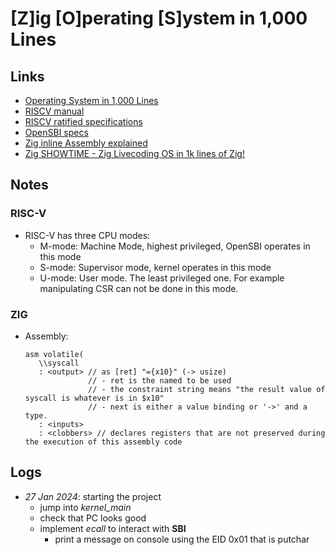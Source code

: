 #  [Z]ig [O]perating [S]ystem in 1,000 Lines 

## Links
- [Operating System in 1,000 Lines](https://operating-system-in-1000-lines.vercel.app/en/)
- [RISCV manual](https://riscv-software-src.github.io/riscv-unified-db/manual/html/isa/20240411/chapters/intro.html)
- [RISCV ratified specifications](https://riscv.org/specifications/ratified/)
- [OpenSBI specs](https://www.scs.stanford.edu/~zyedidia/docs/riscv/riscv-sbi.pdf)
- [Zig inline Assembly explained](https://github.com/ziglang/zig/blob/master/doc/langref/Assembly%20Syntax%20Explained.zig)
- [Zig SHOWTIME - Zig Livecoding OS in 1k lines of Zig!](https://www.youtube.com/live/eAM9ol7W2w8?si=ppRmLGOx6j1YUsol)

## Notes
### RISC-V
- RISC-V has three CPU modes:
  - M-mode: Machine Mode, highest privileged, OpenSBI operates in this mode
  - S-mode: Supervisor mode, kernel operates in this mode
  - U-mode: User mode. The least privileged one. For example manipulating CSR can not be done in this mode.
### ZIG
- Assembly:
   ```zig
   asm volatile(
      \\syscall
      : <output> // as [ret] "={x10}" (-> usize)
                 // - ret is the named to be used
                 // - the constraint string means "the result value of syscall is whatever is in $x10"
                 // - next is either a value binding or '->' and a type.
      : <inputs>
      : <clobbers> // declares registers that are not preserved during the execution of this assembly code
   ```

## Logs
- *27 Jan 2024*: starting the project
  - jump into *kernel_main*
  - check that PC looks good
  - implement *ecall* to interact with **SBI**
    - print a message on console using the EID 0x01 that is putchar 
